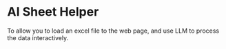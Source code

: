# AI Sheet Helper

To allow you to load an excel file to the web page, and use LLM to process the data interactively.